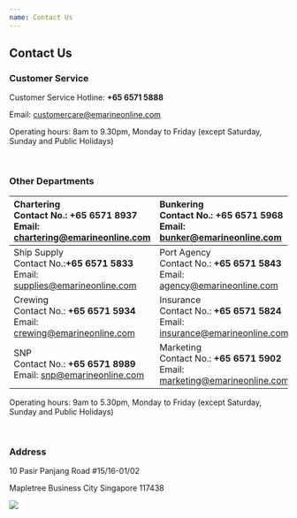 ```yaml
---
name: Contact Us 
---
```


## Contact Us 

### Customer Service

Customer Service Hotline: **+65 6571 5888**

Email: [customercare@emarineonline.com](mailto:customercare@emarineonline.com)

Operating hours: 8am to 9.30pm, Monday to Friday (except Saturday, Sunday and Public Holidays)

<br>

### Other Departments

|Chartering<br>Contact No.: **+65 6571 8937**<br>Email: [chartering@emarineonline.com](mailto:chartering@emarineonline.com)|Bunkering<br>Contact No.: **+65 6571 5968**<br>Email: [bunker@emarineonline.com](mailto:bunker@emarineonline.com)|
|:---|:---|   
|Ship Supply<br>Contact No.:**+65 6571 5833**<br>Email: [supplies@emarineonline.com](mailto:supplies@emarineonline.com)|Port Agency<br>Contact No.: **+65 6571 5843**<br>Email: [agency@emarineonline.com](mailto:agency@emarineonline.com)|
|Crewing<br>Contact No.: **+65 6571 5934**<br>Email: [crewing@emarineonline.com](mailto:crewing@emarineonline.com)|Insurance<br>Contact No.: **+65 6571 5824**<br>Email: [insurance@emarineonline.com](mailto:insurance@emarineonline.com)|
|SNP<br>Contact No.: **+65 6571 8989**<br>Email: [snp@emarineonline.com](mailto:snp@emarineonline.com)|Marketing<br>Contact No.: **+65 6571 5902**<br>Email: [marketing@emarineonline.com](mailto:marketing@emarineonline.com)|

Operating hours: 9am to 5.30pm, Monday to Friday (except Saturday, Sunday and Public Holidays)

<br>

### Address
10 Pasir Panjang Road #15&#47;16-01/02

Mapletree Business City Singapore 117438

![](http://bwoil-file.oss-cn-hongkong.aliyuncs.com/cms/Map.png)
